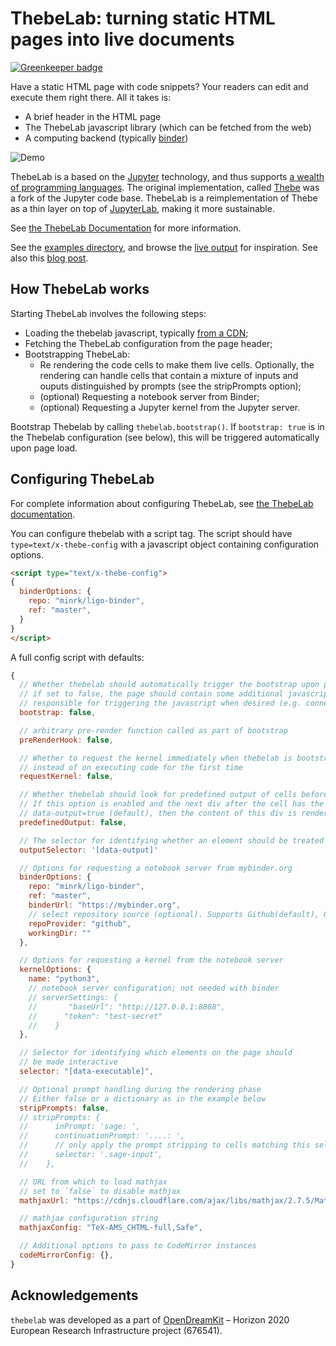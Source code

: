 # ThebeLab: turning static HTML pages into live documents

[![Greenkeeper badge](https://badges.greenkeeper.io/minrk/thebelab.svg)](https://greenkeeper.io/)

Have a static HTML page with code snippets? Your readers can edit and execute them right there. All it takes is:
- A brief header in the HTML page
- The ThebeLab javascript library (which can be fetched from the web)
- A computing backend (typically [binder](https://mybinder.org))

![Demo](docs/_static/demo.png)

ThebeLab is a based on the [Jupyter](jupyter.org) technology, and thus supports [a wealth of programming languages](https://github.com/jupyter/jupyter/wiki/Jupyter-kernels). The original implementation, called [Thebe](https://github.com/oreillymedia/thebe) was a fork of the Jupyter code base. ThebeLab is a reimplementation of Thebe as a thin layer on top of [JupyterLab](https://github.com/jupyterlab/jupyterlab), making it more sustainable.

See [the ThebeLab Documentation](https://thebelab.readthedocs.io/en/latest/) for more information.

See the [examples directory](examples/), and browse the
[live output](https://minrk.github.io/thebelab/) for inspiration.
See also this
[blog post](https://blog.ouseful.info/2017/12/18/run-python-code-embedded-in-html-via-a-jupyter-kernel/).

## How ThebeLab works

Starting ThebeLab involves the following steps:
- Loading the thebelab javascript, typically [from a CDN](https://unpkg.com/thebelab);
- Fetching the ThebeLab configuration from the page header;
- Bootstrapping ThebeLab:
  - Re rendering the code cells to make them live cells.
    Optionally, the rendering can handle cells that contain
    a mixture of inputs and ouputs distinguished by prompts
    (see the stripPrompts option);
  - (optional) Requesting a notebook server from Binder;
  - (optional) Requesting a Jupyter kernel from the Jupyter server.

Bootstrap Thebelab by calling `thebelab.bootstrap()`. If `bootstrap: true` is
in the Thebelab configuration (see below), this will be triggered automatically
upon page load.

## Configuring ThebeLab

For complete information about configuring ThebeLab, see
[the ThebeLab documentation](https://thebelab.readthedocs.io/en/latest/).

You can configure thebelab with a script tag.
The script should have `type=text/x-thebe-config`
with a javascript object containing configuration options.

```html
<script type="text/x-thebe-config">
{
  binderOptions: {
    repo: "minrk/ligo-binder",
    ref: "master",
  }
}
</script>
```

A full config script with defaults:

```javascript
{
  // Whether thebelab should automatically trigger the bootstrap upon page load
  // if set to false, the page should contain some additional javascript
  // responsible for triggering the javascript when desired (e.g. connected to a button click).
  bootstrap: false,

  // arbitrary pre-render function called as part of bootstrap
  preRenderHook: false,

  // Whether to request the kernel immediately when thebelab is bootstrapped
  // instead of on executing code for the first time
  requestKernel: false,

  // Whether thebelab should look for predefined output of cells before execution
  // If this option is enabled and the next div after the cell has the attribute
  // data-output=true (default), then the content of this div is rendered as output
  predefinedOutput: false,

  // The selector for identifying whether an element should be treated as output
  outputSelector: '[data-output]'

  // Options for requesting a notebook server from mybinder.org
  binderOptions: {
    repo: "minrk/ligo-binder",
    ref: "master",
    binderUrl: "https://mybinder.org",
    // select repository source (optional). Supports Github(default), Gitlab, and Git
    repoProvider: "github",
    workingDir: ""
  },

  // Options for requesting a kernel from the notebook server
  kernelOptions: {
    name: "python3",
    // notebook server configuration; not needed with binder
    // serverSettings: {
    //       "baseUrl": "http://127.0.0.1:8888",
    //      "token": "test-secret"
    //    }
  },

  // Selector for identifying which elements on the page should
  // be made interactive
  selector: "[data-executable]",

  // Optional prompt handling during the rendering phase
  // Either false or a dictionary as in the example below
  stripPrompts: false,
  // stripPrompts: {
  //      inPrompt: 'sage: ',
  //      continuationPrompt: '....: ',
  //      // only apply the prompt stripping to cells matching this selector (optional)
  //      selector: '.sage-input',
  //    },

  // URL from which to load mathjax
  // set to `false` to disable mathjax
  mathjaxUrl: "https://cdnjs.cloudflare.com/ajax/libs/mathjax/2.7.5/MathJax.js",

  // mathjax configuration string
  mathjaxConfig: "TeX-AMS_CHTML-full,Safe",

  // Additional options to pass to CodeMirror instances
  codeMirrorConfig: {},
}
```

## Acknowledgements

`thebelab` was developed as a part of [OpenDreamKit](http://opendreamkit.org/) – Horizon 2020 European Research Infrastructure project (676541).
